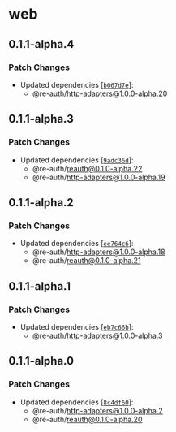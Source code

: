 # web

## 0.1.1-alpha.4

### Patch Changes

- Updated dependencies [[`b067d7e`](https://github.com/SOG-web/reauth/commit/b067d7ea5125ea87ad9e594d8ce6cd85e9f7051c)]:
  - @re-auth/http-adapters@1.0.0-alpha.20

## 0.1.1-alpha.3

### Patch Changes

- Updated dependencies [[`9adc36d`](https://github.com/SOG-web/reauth/commit/9adc36d8680cba77dcdc0f814e92993821a48e1a)]:
  - @re-auth/reauth@0.1.0-alpha.22
  - @re-auth/http-adapters@1.0.0-alpha.19

## 0.1.1-alpha.2

### Patch Changes

- Updated dependencies [[`ee764c6`](https://github.com/SOG-web/reauth/commit/ee764c698ac4c476bd119f7e6e7f7a523e774a20)]:
  - @re-auth/http-adapters@1.0.0-alpha.18
  - @re-auth/reauth@0.1.0-alpha.21

## 0.1.1-alpha.1

### Patch Changes

- Updated dependencies [[`eb7c66b`](https://github.com/SOG-web/reauth/commit/eb7c66beab019cc8a79d576a854dbfa72a2b7a61)]:
  - @re-auth/http-adapters@1.0.0-alpha.3

## 0.1.1-alpha.0

### Patch Changes

- Updated dependencies [[`8c4df60`](https://github.com/SOG-web/reauth/commit/8c4df60440899c162a8a40e83d9df5325c91c80f)]:
  - @re-auth/http-adapters@1.0.0-alpha.2
  - @re-auth/reauth@0.1.0-alpha.20
